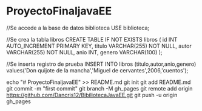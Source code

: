# ProyectoFinaljavaEE


//Se accede a la base de datos biblioteca
USE biblioteca;

//Se crea la tabla libros
CREATE TABLE IF NOT EXISTS libros (
    id INT AUTO_INCREMENT PRIMARY KEY,
    titulo VARCHAR(255) NOT NULL,
    autor VARCHAR(255) NOT NULL,
    anio INT,
    genero VARCHAR(100)
);

//Se inserta registro de prueba
INSERT INTO libros (titulo,autor,anio,genero) values('Don quijote de la mancha','Miguel de cervantes',2006,'cuentos');


echo "# ProyectoFinaljavaEE" >> README.md
git init
git add README.md
git commit -m "first commit"
git branch -M gh_pages
git remote add origin https://github.com/Dancris12/BibiliotecaJavaEE.git
git push -u origin gh_pages
